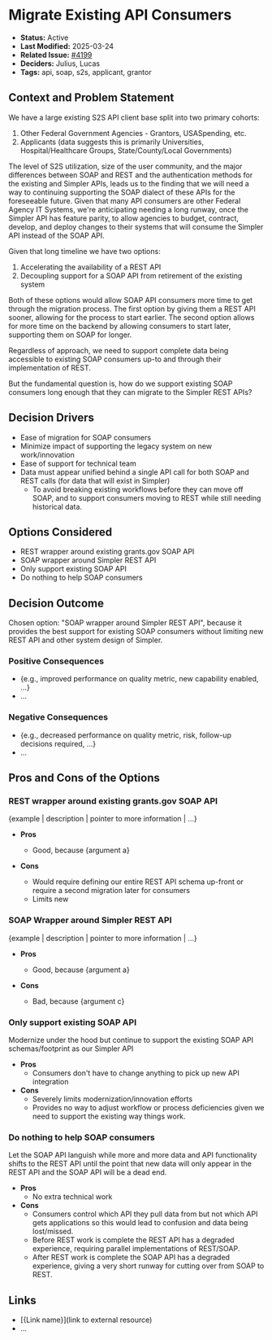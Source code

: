 # Migrate Existing API Consumers

- **Status:** Active
- **Last Modified:** 2025-03-24
- **Related Issue:** [#4199](https://github.com/HHS/simpler-grants-gov/issues/4199)
- **Deciders:** Julius, Lucas
- **Tags:** api, soap, s2s, applicant, grantor

## Context and Problem Statement

We have a large existing S2S API client base split into two primary cohorts:

1. Other Federal Government Agencies - Grantors, USASpending, etc.
2. Applicants (data suggests this is primarily Universities, Hospital/Healthcare Groups, State/County/Local Governments)

The level of S2S utilization, size of the user community, and the major differences between SOAP and REST and the authentication methods for the existing and Simpler APIs, leads us to the finding that we will need a way to continuing supporting the SOAP dialect of these APIs for the foreseeable future. Given that many API consumers are other Federal Agency IT Systems, we're anticipating needing a long runway, once the Simpler API has feature parity, to allow agencies to budget, contract, develop, and deploy changes to their systems that will consume the Simpler API instead of the SOAP API.

Given that long timeline we have two options:

1. Accelerating the availability of a REST API
2. Decoupling support for a SOAP API from retirement of the existing system

Both of these options would allow SOAP API consumers more time to get through the migration process. The first option by giving them a REST API sooner, allowing for the process to start earlier. The second option allows for more time on the backend by allowing consumers to start later, supporting them on SOAP for longer.

Regardless of approach, we need to support complete data being accessible to existing SOAP consumers up-to and through their implementation of REST.

But the fundamental question is, how do we support existing SOAP consumers long enough that they can migrate to the Simpler REST APIs?

## Decision Drivers

- Ease of migration for SOAP consumers
- Minimize impact of supporting the legacy system on new work/innovation
- Ease of support for technical team
- Data must appear unified behind a single API call for both SOAP and REST calls (for data that will exist in Simpler)
  - To avoid breaking existing workflows before they can move off SOAP, and to support consumers moving to REST while still needing historical data.

## Options Considered

- REST wrapper around existing grants.gov SOAP API
- SOAP wrapper around Simpler REST API
- Only support existing SOAP API
- Do nothing to help SOAP consumers

## Decision Outcome

Chosen option: "SOAP wrapper around Simpler REST API", because it provides the best support for existing SOAP consumers without limiting new REST API and other system design of Simpler.

### Positive Consequences

- {e.g., improved performance on quality metric, new capability enabled, ...}
- ...

### Negative Consequences

- {e.g., decreased performance on quality metric, risk, follow-up decisions required, ...}
- ...

## Pros and Cons of the Options

### REST wrapper around existing grants.gov SOAP API

{example | description | pointer to more information | ...}

- **Pros**

  - Good, because {argument a}

- **Cons**

  - Would require defining our entire REST API schema up-front or require a second migration later for consumers
  - Limits new

### SOAP Wrapper around Simpler REST API

{example | description | pointer to more information | ...}

- **Pros**

  - Good, because {argument a}

- **Cons**

  - Bad, because {argument c}

### Only support existing SOAP API

Modernize under the hood but continue to support the existing SOAP API schemas/footprint as our Simpler API

- **Pros**
  - Consumers don't have to change anything to pick up new API integration
- **Cons**
  - Severely limits modernization/innovation efforts
  - Provides no way to adjust workflow or process deficiencies given we need to support the existing way things work.

### Do nothing to help SOAP consumers

Let the SOAP API languish while more and more data and API functionality shifts to the REST API until the point that new data will only appear in the REST API and the SOAP API will be a dead end.

- **Pros**
  - No extra technical work
- **Cons**
  - Consumers control which API they pull data from but not which API gets applications so this would lead to confusion and data being lost/missed.
  - Before REST work is complete the REST API has a degraded experience, requiring parallel implementations of REST/SOAP.
  - After REST work is complete the SOAP API has a degraded experience, giving a very short runway for cutting over from SOAP to REST.

## Links

- \[{Link name}]\(link to external resource)
- ...
